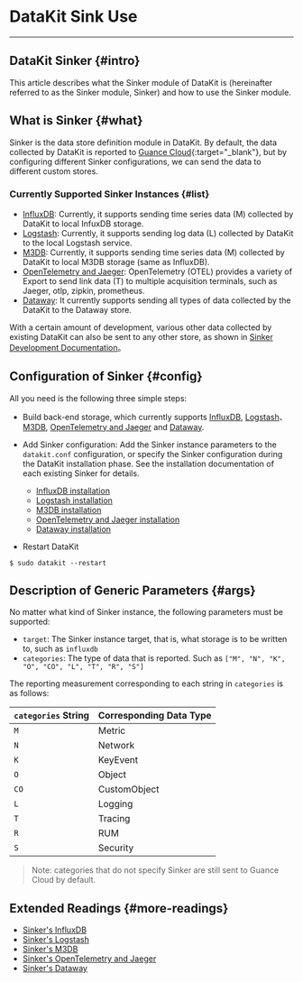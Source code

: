 # DataKit Sink Use
---

## DataKit Sinker {#intro}

This article describes what the Sinker module of DataKit is (hereinafter referred to as the Sinker module, Sinker) and how to use the Sinker module.

## What is Sinker {#what}

Sinker is the data store definition module in DataKit. By default, the data collected by DataKit is reported to [Guance Cloud](https://console.guance.com/){:target="_blank"}, but by configuring different Sinker configurations, we can send the data to different custom stores.

### Currently Supported Sinker Instances {#list}

- [InfluxDB](datakit-sink-influxdb.md): Currently, it supports sending time series data (M) collected by DataKit to local InfuxDB storage.
- [Logstash](datakit-sink-logstash.md): Currently, it supports sending log data (L) collected by DataKit to the local Logstash service.
- [M3DB](datakit-sink-m3db.md): Currently, it supports sending time series data (M) collected by DataKit to local M3DB storage (same as InfluxDB).
- [OpenTelemetry and Jaeger](datakit-sink-otel-jaeger.md): OpenTelemetry (OTEL) provides a variety of Export to send link data (T) to multiple acquisition terminals, such as Jaeger, otlp, zipkin, prometheus.
- [Dataway](datakit-sink-dataway.md): It currently supports sending all types of data collected by the DataKit to the Dataway store.

With a certain amount of development, various other data collected by existing DataKit can also be sent to any other store, as shown in [Sinker Development Documentation](datakit-sink-dev.md)。

## Configuration of Sinker {#config}

All you need is the following three simple steps:

- Build back-end storage, which currently supports [InfluxDB](datakit-sink-influxdb.md), [Logstash](datakit-sink-logstash.md)、[M3DB](datakit-sink-m3db.md), [OpenTelemetry and Jaeger](datakit-sink-otel-jaeger.md) and [Dataway](datakit-sink-dataway.md).

- Add Sinker configuration: Add the Sinker instance parameters to the `datakit.conf` configuration, or specify the Sinker configuration during the DataKit installation phase. See the installation documentation of each existing Sinker for details.

  - [InfluxDB installation](datakit-sink-influxdb.md)
  - [Logstash installation](datakit-sink-logstash.md)
  - [M3DB installation](datakit-sink-m3db.md)
  - [OpenTelemetry and Jaeger installation](datakit-sink-otel-jaeger.md)
  - [Dataway installation](datakit-sink-dataway.md)

- Restart DataKit

```shell
$ sudo datakit --restart
```

## Description of Generic Parameters {#args}

No matter what kind of Sinker instance, the following parameters must be supported:

- `target`: The Sinker instance target, that is, what storage is to be written to, such as `influxdb`
- `categories`: The type of data that is reported. Such as `["M", "N", "K", "O", "CO", "L", "T", "R", "S"]`

The reporting measurement corresponding to each string in `categories` is as follows:

| `categories` String | Corresponding Data Type |
| ----                | ----         |
| `M`                 | Metric       |
| `N`                 | Network      |
| `K`                 | KeyEvent     |
| `O`                 | Object       |
| `CO`                | CustomObject |
| `L`                 | Logging      |
| `T`                 | Tracing      |
| `R`                 | RUM          |
| `S`                 | Security     |

> Note: categories that do not specify Sinker are still sent to Guance Cloud by default.

## Extended Readings {#more-readings}

- [Sinker's InfluxDB](datakit-sink-influxdb.md)
- [Sinker's Logstash](datakit-sink-logstash.md)
- [Sinker's M3DB](datakit-sink-m3db.md)
- [Sinker's OpenTelemetry and Jaeger](datakit-sink-otel-jaeger.md)
- [Sinker's Dataway](datakit-sink-dataway.md)
